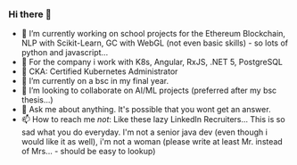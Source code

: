 ### Hi there 👋


- 🔭 I’m currently working on school projects for the Ethereum Blockchain, NLP with Scikit-Learn, GC with WebGL (not even basic skills) - so lots of python and javascript...
- :hammer: For the company i work with K8s, Angular, RxJS, .NET 5, PostgreSQL
- :whale: CKA: Certified Kubernetes Administrator
- 🌱 I’m currently on a bsc in my final year. 
- 👯 I’m looking to collaborate on AI/ML projects (preferred after my bsc thesis...)
- 💬 Ask me about anything. It's possible that you wont get an answer.
- 📫 How to reach me *not*: Like these lazy LinkedIn Recruiters... This is so sad what you do everyday. I'm not a senior java dev (even though i would like it as well), i'm not a woman (please write at least Mr. instead of Mrs... - should be easy to lookup) 
